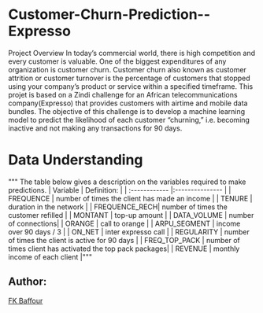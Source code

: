 # Customer-Churn-Prediction--Expresso

Project Overview
In today’s commercial world, there is high competition and every customer is valuable. One of the biggest expenditures of any organization is customer churn. Customer churn also known as customer attrition or customer turnover is the percentage of customers that stopped using your company’s product or service within a specified timeframe. This projet is based on a Zindi challenge for an African telecommunications company(Expresso) that provides customers with airtime and mobile data bundles. The objective of this challenge is to develop a machine learning model to predict the likelihood of each customer “churning,” i.e. becoming inactive and not making any transactions for 90 days.

# Data Understanding

   """ The table below gives a description on the variables required to make predictions.
    | Variable      | Definition:       |
    | :------------ |:--------------- |
    | FREQUENCE     | number of times the client has made an income |
    | TENURE        | duration in the network |
    | FREQUENCE_RECH| number of times the customer refilled |
    | MONTANT       | top-up amount   |
    | DATA_VOLUME   | number of connections|
    | ORANGE        | call to orange |
    | ARPU_SEGMENT  | income over 90 days / 3 |
    | ON_NET        | inter expresso call |
    | REGULARITY    | number of times the client is active for 90 days   |
    | FREQ_TOP_PACK | number of times client has activated the top pack packages|
    | REVENUE       | monthly income of each client   |"""
    
## Author:
[FK Baffour](https://www.linkedin.com/in/frank-kyei-baffour-403b60100/)
